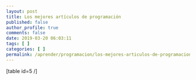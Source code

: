 ```yaml
---
layout: post
title: Los mejores artículos de programación
published: false
author_profile: true
comments: false
date: 2019-03-20 06:03:11
tags: [ ]
categories: [ ]
permalink: /aprender/programacion/los-mejores-articulos-de-programacion
---
```

[table id=5 /]